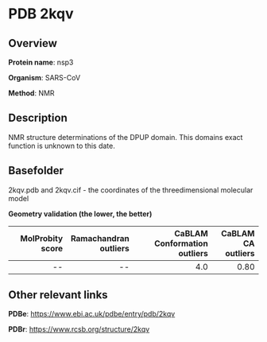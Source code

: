 # PDB 2kqv

## Overview

**Protein name**: nsp3

**Organism**: SARS-CoV

**Method**: NMR

## Description

NMR structure determinations of the DPUP domain. This domains exact function is unknown to this date.

## Basefolder

2kqv.pdb and 2kqv.cif - the coordinates of the threedimensional molecular model




**Geometry validation (the lower, the better)**

|   |**MolProbity<br>score**| **Ramachandran<br>outliers** | **CaBLAM<br>Conformation outliers** | **CaBLAM<br>CA outliers** |
|---|-------------:|----------------:|----------------:|----------------:|
||--|--|4.0|0.80|


## Other relevant links 
**PDBe**:  https://www.ebi.ac.uk/pdbe/entry/pdb/2kqv
 
**PDBr**: https://www.rcsb.org/structure/2kqv 
